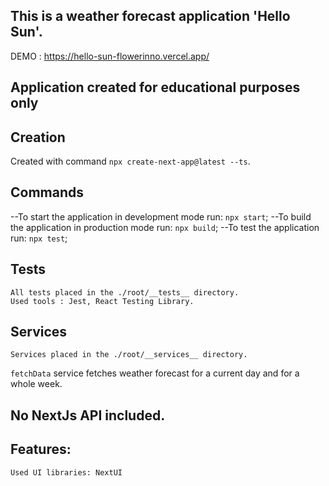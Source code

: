 ## This is a weather forecast application 'Hello Sun'.

DEMO : https://hello-sun-flowerinno.vercel.app/

## Application created for educational purposes only

## Creation

Created with command `npx create-next-app@latest --ts`.

## Commands

--To start the application in development mode run: `npx start`;
--To build the application in production mode run: `npx build`;
--To test the application run: `npx test`;

## Tests

    All tests placed in the ./root/__tests__ directory.
    Used tools : Jest, React Testing Library.

## Services

    Services placed in the ./root/__services__ directory.

`fetchData` service fetches weather forecast for a current day and for
a whole week.

## No NextJs API included.

## Features:

    Used UI libraries: NextUI
